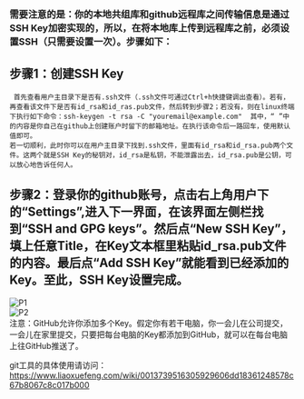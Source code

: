 ### 需要注意的是：你的本地共组库和github远程库之间传输信息是通过SSH Key加密实现的，所以，在将本地库上传到远程库之前，必须设置SSH（只需要设置一次）。步骤如下：  

## 步骤1：创建SSH Key   
     首先查看用户主目录下是否有.ssh文件（.ssh文件可通过Ctrl+h快捷键调出查看）。若有，再查看该文件下是否有id_rsa和id_ras.pub文件，然后转到步骤2；若没有，则在linux终端下执行如下命令：ssh-keygen -t rsa -C "youremail@example.com"  其中，“ ”中的内容是你自己在github上创建账户时留下的邮箱地址。在执行该命令后一路回车，使用默认值即可。  
    若一切顺利，此时你可以在用户主目录下找到.ssh文件，里面有id_rsa和id_rsa.pub两个文件。这两个就是SSH Key的秘钥对，id_rsa是私钥，不能泄露出去，id_rsa.pub是公钥，可以放心地告诉任何人。  
  
## 步骤2：登录你的github账号，点击右上角用户下的“Settings”,进入下一界面，在该界面左侧栏找到“SSH and GPG keys”。然后点“New SSH Key”，填上任意Title，在Key文本框里粘贴id_rsa.pub文件的内容。最后点“Add SSH Key”就能看到已经添加的Key。至此，SSH Key设置完成。   
![P1](docs/demo_guide/images/P1.png)  
![P2](docs/demo_guide/images/P2.png)  
注意：GitHub允许你添加多个Key。假定你有若干电脑，你一会儿在公司提交，一会儿在家里提交，只要把每台电脑的Key都添加到GitHub，就可以在每台电脑上往GitHub推送了。  
  
git工具的具体使用请访问：https://www.liaoxuefeng.com/wiki/0013739516305929606dd18361248578c67b8067c8c017b000

